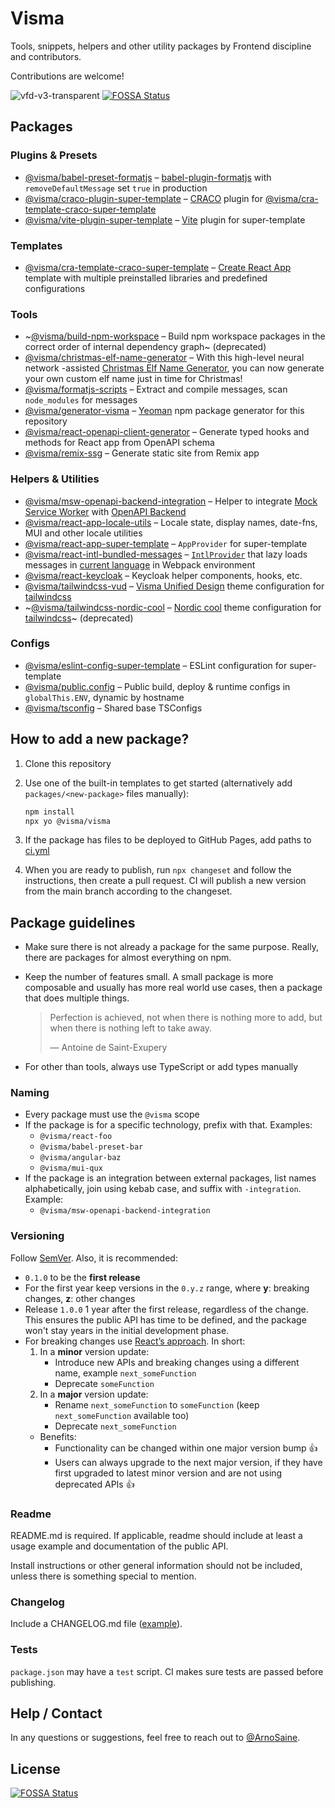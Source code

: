 # Visma

Tools, snippets, helpers and other utility packages by Frontend discipline and contributors.

Contributions are welcome!

![vfd-v3-transparent](https://user-images.githubusercontent.com/93318583/139236084-749639e8-c743-4c1b-9259-bfa26c251d00.png)
[![FOSSA Status](https://app.fossa.com/api/projects/git%2Bgithub.com%2Frlfagan%2Fvisma.svg?type=shield)](https://app.fossa.com/projects/git%2Bgithub.com%2Frlfagan%2Fvisma?ref=badge_shield)

## Packages

### Plugins & Presets

- [@visma/babel-preset-formatjs](/packages/babel-preset-formatjs) – [babel-plugin-formatjs](https://formatjs.io/docs/tooling/babel-plugin/) with `removeDefaultMessage` set `true` in production
- [@visma/craco-plugin-super-template](/packages/craco-plugin-super-template) – [CRACO](https://github.com/gsoft-inc/craco) plugin for [@visma/cra-template-craco-super-template](/packages/cra-template-craco-super-template)
- [@visma/vite-plugin-super-template](/packages/vite-plugin-super-template) – [Vite](https://vitejs.dev/) plugin for super-template

### Templates

- [@visma/cra-template-craco-super-template](/packages/cra-template-craco-super-template) – [Create React App](https://create-react-app.dev/) template with multiple preinstalled libraries and predefined configurations

### Tools

- ~[@visma/build-npm-workspace](/packages/build-npm-workspace) – Build npm workspace packages in the correct order of internal dependency graph~ (deprecated)
- [@visma/christmas-elf-name-generator](/packages/christmas-elf-name-generator) – With this high-level neural network -assisted [Christmas Elf Name Generator](https://visma-as.github.io/visma/christmas-elf-name-generator/), you can now generate your own custom elf name just in time for Christmas!
- [@visma/formatjs-scripts](/packages/formatjs-scripts) – Extract and compile messages, scan `node_modules` for messages
- [@visma/generator-visma](/packages/generator-visma) – [Yeoman](https://yeoman.io) npm package generator for this repository
- [@visma/react-openapi-client-generator](/packages/react-openapi-client-generator) – Generate typed hooks and methods for React app from OpenAPI schema
- [@visma/remix-ssg](/packages/remix-ssg) – Generate static site from Remix app

### Helpers & Utilities

- [@visma/msw-openapi-backend-integration](/packages/msw-openapi-backend-integration) – Helper to integrate [Mock Service Worker](https://mswjs.io/) with [OpenAPI Backend](https://github.com/anttiviljami/openapi-backend)
- [@visma/react-app-locale-utils](/packages/react-app-locale-utils) – Locale state, display names, date-fns, MUI and other locale utilities
- [@visma/react-app-super-template](/packages/react-app-super-template) – `AppProvider` for super-template
- [@visma/react-intl-bundled-messages](/packages/react-intl-bundled-messages) – [`IntlProvider`](https://formatjs.io/docs/react-intl/components/) that lazy loads messages in [current language](/packages/react-app-locale-utils#usage) in Webpack environment
- [@visma/react-keycloak](/packages/react-keycloak) – Keycloak helper components, hooks, etc.
- [@visma/tailwindcss-vud](/packages/tailwindcss-vud) – [Visma Unified Design](https://ux.visma.com/guidelines-resources/) theme configuration for [tailwindcss](https://tailwindcss.com)
- ~[@visma/tailwindcss-nordic-cool](/packages/tailwindcss-nordic-cool) – [Nordic cool](https://ux.visma.com/weblibrary/latest/) theme configuration for [tailwindcss](https://tailwindcss.com)~ (deprecated)

### Configs

- [@visma/eslint-config-super-template](/packages/eslint-config-super-template) – ESLint configuration for super-template
- [@visma/public.config](/packages/public.config) – Public build, deploy & runtime configs in `globalThis.ENV`, dynamic by hostname
- [@visma/tsconfig](/packages/tsconfig) – Shared base TSConfigs

## How to add a new package?

1. Clone this repository
2. Use one of the built-in templates to get started (alternatively add `packages/<new-package>` files manually):

   ```sh
   npm install
   npx yo @visma/visma
   ```

3. If the package has files to be deployed to GitHub Pages, add paths to [ci.yml](.github/workflows/ci.yml#L45)
4. When you are ready to publish, run `npx changeset` and follow the instructions, then create a pull request. CI will publish a new version from the main branch according to the changeset.

## Package guidelines

- Make sure there is not already a package for the same purpose. Really, there are packages for almost everything on npm.
- Keep the number of features small. A small package is more composable and usually has more real world use cases, then a package that does multiple things.

  > Perfection is achieved, not when there is nothing more to add, but when there is nothing left to take away.
  >
  > — Antoine de Saint-Exupery

- For other than tools, always use TypeScript or add types manually

### Naming

- Every package must use the `@visma` scope
- If the package is for a specific technology, prefix with that. Examples:
  - `@visma/react-foo`
  - `@visma/babel-preset-bar`
  - `@visma/angular-baz`
  - `@visma/mui-qux`
- If the package is an integration between external packages, list names alphabetically, join using kebab case, and suffix with `-integration`. Example:
  - `@visma/msw-openapi-backend-integration`

### Versioning

Follow [SemVer](https://semver.org/). Also, it is recommended:

- `0.1.0` to be the **first release**
- For the first year keep versions in the `0.y.z` range, where **y**: breaking changes, **z**: other changes
- Release `1.0.0` 1 year after the first release, regardless of the change. This ensures the public API has time to be defined, and the package won't stay years in the initial development phase.
- For breaking changes use [React’s approach](https://reactjs.org/blog/2016/02/19/new-versioning-scheme.html#breaking-changes). In short:
  1. In a **minor** version update:
     - Introduce new APIs and breaking changes using a different name, example `next_someFunction`
     - Deprecate `someFunction`
  2. In a **major** version update:
     - Rename `next_someFunction` to `someFunction` (keep `next_someFunction` available too)
     - Deprecate `next_someFunction`
  - Benefits:
    - Functionality can be changed within one major version bump 👍
    - Users can always upgrade to the next major version, if they have first upgraded to latest minor version and are not using deprecated APIs 👍

### Readme

README.md is required. If applicable, readme should include at least a usage example and documentation of the public API.

Install instructions or other general information should not be included, unless there is something special to mention.

### Changelog

Include a CHANGELOG.md file ([example](/packages/react-app-locale-utils/CHANGELOG.md)).

### Tests

`package.json` may have a `test` script. CI makes sure tests are passed before publishing.

## Help / Contact

In any questions or suggestions, feel free to reach out to [@ArnoSaine](https://github.com/ArnoSaine).


## License
[![FOSSA Status](https://app.fossa.com/api/projects/git%2Bgithub.com%2Frlfagan%2Fvisma.svg?type=large)](https://app.fossa.com/projects/git%2Bgithub.com%2Frlfagan%2Fvisma?ref=badge_large)